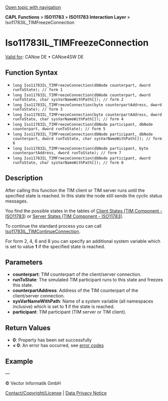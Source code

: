 [Open topic with navigation](../../../../../../CANoeDEFamily.htm#Topics/CAPLFunctions/ISO11783/ISOInteractionLayer/Functions/CAPLfunctionIso11783ILtimFreezeConnection.md)

**CAPL Functions** » **ISO11783** » **ISO11783 Interaction Layer** » Iso11783IL_TIMFreezeConnection

# Iso11783IL_TIMFreezeConnection

[Valid for](../../../../Shared/FeatureAvailability.md): CANoe DE • CANoe4SW DE

## Function Syntax

- `long Iso11783IL_TIMFreezeConnection(dbNode counterpart, dword runToState); // form 1`
- `long Iso11783IL_TIMFreezeConnection(dbNode counterpart, dword runToState, char sysVarNameWithPath[]); // form 2`
- `long Iso11783IL_TIMFreezeConnection(byte counterpartAddress, dword runToState); // form 3`
- `long Iso11783IL_TIMFreezeConnection(byte counterpartAddress, dword runToState, char sysVarNameWithPath[]); // form 4`
- `long Iso11783IL_TIMFreezeConnection(dbNode participant, dbNode counterpart, dword runToState); // form 5`
- `long Iso11783IL_TIMFreezeConnection(dbNode participant, dbNode counterpart, dword runToState, char sysVarNameWithPath[]); // form 6`
- `long Iso11783IL_TIMFreezeConnection(dbNode participant, byte counterpartAddress, dword runToState); // form 7`
- `long Iso11783IL_TIMFreezeConnection(dbNode participant, dword runToState, char sysVarNameWithPath[]); // form 8`

## Description

After calling this function the TIM client or TIM server runs until the specified state is reached. In this state the node still sends the cyclic status messages.

You find the possible states in the tables of [Client States (TIM Component - ISO11783)](../TIMComponentClientStates.md) or [Server States (TIM Component - ISO11783)](../TIMComponentServerStates.md).

To continue the standard process you can call [Iso11783IL_TIMContinueConnection](CAPLfunctionIso11783ILtimContinueConnection.md).

For form 2, 4, 6 and 8 you can specify an additional system variable which is set to value **1** if the specified state is reached.

## Parameters

- **counterpart**: TIM counterpart of the client/server connection.
- **runToState**: The simulated TIM participant runs to this state and freezes this state.
- **counterpartAddress**: Address of the TIM counterpart of the client/server connection.
- **sysVarNameWithPath**: Name of a system variable (all namespaces inclusive) which is set to **1** if the state is reached.
- **participant**: TIM participant (TIM server or TIM client).

## Return Values

- **0**: Property has been set successfully
- **< 0**: An error has occurred, see [error codes](../../../CAPLfunctionsISOj1939ErrorCodes.md)

## Example

—

© Vector Informatik GmbH

[Contact/Copyright/License](../../../../Shared/ContactCopyrightLicense.md) | [Data Privacy Notice](https://www.vector.com/int/en/company/get-info/privacy-policy/)